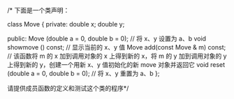 /*
下面是一个类声明：

class Move
{
private:
double x;
double y;

public:
Move (double a = 0, double b = 0); // 将 x、y 设置为 a、b
void showmove () const; // 显示当前的 x、y 值
Move add(const Move & m) const;
// 该函数将 m 的 x 加到调用对象的 x 上得到新的 x，将 m 的 y 加到调用对象的 y 上得到新的 y，创建一个用新 x、y 值初始化的新 move 对象并返回它
void reset (double a = 0, double b = 0); // 将 x、y 重置为 a、b
};

请提供成员函数的定义和测试这个类的程序*/